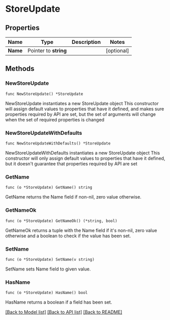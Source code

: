 # StoreUpdate

## Properties

Name | Type | Description | Notes
------------ | ------------- | ------------- | -------------
**Name** | Pointer to **string** |  | [optional] 

## Methods

### NewStoreUpdate

`func NewStoreUpdate() *StoreUpdate`

NewStoreUpdate instantiates a new StoreUpdate object
This constructor will assign default values to properties that have it defined,
and makes sure properties required by API are set, but the set of arguments
will change when the set of required properties is changed

### NewStoreUpdateWithDefaults

`func NewStoreUpdateWithDefaults() *StoreUpdate`

NewStoreUpdateWithDefaults instantiates a new StoreUpdate object
This constructor will only assign default values to properties that have it defined,
but it doesn't guarantee that properties required by API are set

### GetName

`func (o *StoreUpdate) GetName() string`

GetName returns the Name field if non-nil, zero value otherwise.

### GetNameOk

`func (o *StoreUpdate) GetNameOk() (*string, bool)`

GetNameOk returns a tuple with the Name field if it's non-nil, zero value otherwise
and a boolean to check if the value has been set.

### SetName

`func (o *StoreUpdate) SetName(v string)`

SetName sets Name field to given value.

### HasName

`func (o *StoreUpdate) HasName() bool`

HasName returns a boolean if a field has been set.


[[Back to Model list]](../README.md#documentation-for-models) [[Back to API list]](../README.md#documentation-for-api-endpoints) [[Back to README]](../README.md)


